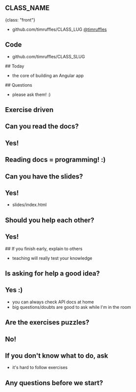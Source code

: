## CLASS_NAME
{class: "front"}

- github.com/timruffles/CLASS_LUG
[@timruffles](https://truffles.me.uk)

## Code

- github.com/timruffles/CLASS_SLUG

## Today

- the core of building an Angular app

## Questions

- please ask them! :)

## Exercise driven

## Can you read the docs?

## Yes!

## Reading docs = programming! :)

<!-- TODO add class specific docs -->

## Can you have the slides?

## Yes!

- slides/index.html

## Should you help each other?

## Yes!

## If you finish early, explain to others

- teaching will really test your knowledge


## Is asking for help a good idea?

## Yes :)

- you can always check API docs at home
- big questions/doubts are good to ask while I'm in the room

## Are the exercises puzzles?

## No!

## If you don't know what to do, ask

- it's hard to follow exercises

## Any questions before we start?
